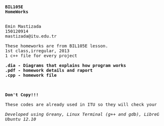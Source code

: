 <pre>
<b>BIL105E
HomeWorks
</b>

Emin Mastizada
150120914
mastizada@itu.edu.tr

These homeworks are from BIL105E lesson.
1st class,irregular, 2013
1 c++ file for every project

<b>.dia - Diagrams that explains how program works
.pdf - homework details and raport
.cpp - homework file
</b>

<b>
Don't Copy!!!
</b>
These codes are already used in ITU so they will check your code. These codes are for algorithm example. So you can learn how program must work and try to create your own algorithm.

<i>Developed using Greany, Linux Terminal (g++ and gdb), LibreOffice, Document Viewer, GEdit, Dia, Gimp
Ubuntu 12.10</i>
</pre>
